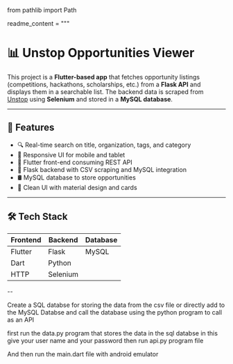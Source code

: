 from pathlib import Path

readme_content = """
# 📊 Unstop Opportunities Viewer

This project is a **Flutter-based app** that fetches opportunity listings (competitions, hackathons, scholarships, etc.) from a **Flask API** and displays them in a searchable list. The backend data is scraped from [Unstop](https://unstop.com) using **Selenium** and stored in a **MySQL database**.

---

## 🚀 Features

- 🔍 Real-time search on title, organization, tags, and category
- 📱 Responsive UI for mobile and tablet
- 🔌 Flutter front-end consuming REST API
- 🐍 Flask backend with CSV scraping and MySQL integration
- 🛢️ MySQL database to store opportunities
- 🧠 Clean UI with material design and cards

---

## 🛠️ Tech Stack

| Frontend | Backend  | Database |
|----------|----------|----------|
| Flutter  | Flask    | MySQL    |
| Dart     | Python   |          |
| HTTP     | Selenium |          |

--

Create a SQL databse for storing the data from the csv file or directly add to the MySQL Databse and call the database using the python program to call as an API 

first run the data.py program that stores the data in the sql databse in this give your user name and your password
then run api.py program file

And then run the main.dart file with android emulator
